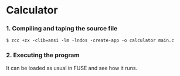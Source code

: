 # Calculator

### 1. Compiling and taping the source file

```shell
$ zcc +zx -clib=ansi -lm -lndos -create-app -o calculator main.c
```

### 2. Executing the program

It can be loaded as usual in FUSE and see how it runs.
